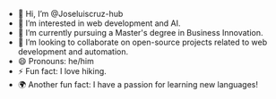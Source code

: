 - 👋 Hi, I’m @Joseluiscruz-hub  
- 👀 I’m interested in web development and AI.  
- 🌱 I’m currently pursuing a Master's degree in Business Innovation.  
- 💞️ I’m looking to collaborate on open-source projects related to web development and automation.  
- 😄 Pronouns: he/him  
- ⚡ Fun fact: I love hiking.  
- 🌍 Another fun fact: I have a passion for learning new languages!  
